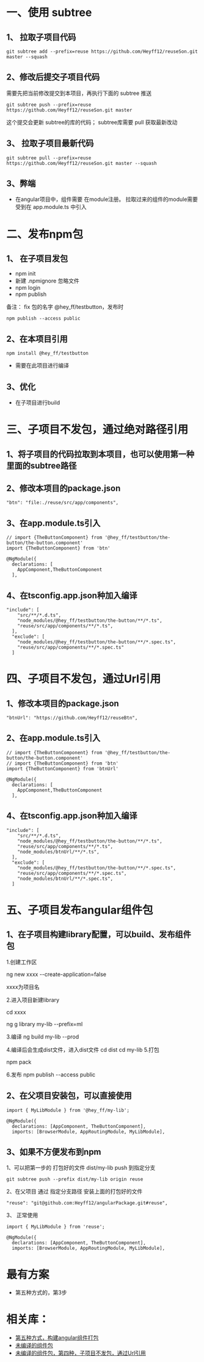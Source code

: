 # 一、使用 subtree  

## 1、 拉取子项目代码  

```
git subtree add --prefix=reuse https://github.com/Heyff12/reuseSon.git master --squash
```

## 2、修改后提交子项目代码  

需要先把当前修改提交到本项目，再执行下面的 subtree 推送

```
git subtree push --prefix=reuse https://github.com/Heyff12/reuseSon.git master
```

这个提交会更新 subtree的库的代码； subtree库需要 pull 获取最新改动

## 3、 拉取子项目最新代码  

```
git subtree pull --prefix=reuse https://github.com/Heyff12/reuseSon.git master --squash
```


## 3、弊端

* 在angular项目中，组件需要 在module注册。 拉取过来的组件的module需要受到在 app.module.ts 中引入  

# 二、发布npm包  

## 1、 在子项目发包

* npm init
* 新建 .npmignore 忽略文件
* npm login
* npm publish

备注： fix 包的名字  @hey_ff/testbutton，发布时  
```
npm publish --access public
```

## 2、在本项目引用 

```
npm install @hey_ff/testbutton
```
* 需要在此项目进行编译  


## 3、优化  

* 在子项目进行build


# 三、子项目不发包，通过绝对路径引用  

## 1、将子项目的代码拉取到本项目，也可以使用第一种里面的subtree路径  

## 2、修改本项目的package.json
```
"btn": "file:./reuse/src/app/components",
```

## 3、在app.module.ts引入

```
// import {TheButtonComponent} from '@hey_ff/testbutton/the-button/the-button.component'
import {TheButtonComponent} from 'btn'

@NgModule({
  declarations: [
    AppComponent,TheButtonComponent
  ],
```

## 4、在tsconfig.app.json种加入编译

```
"include": [
    "src/**/*.d.ts",
    "node_modules/@hey_ff/testbutton/the-button/**/*.ts",
    "reuse/src/app/components/**/*.ts",
  ],
  "exclude": [
    "node_modules/@hey_ff/testbutton/the-button/**/*.spec.ts",
    "reuse/src/app/components/**/*.spec.ts"
  ]
```

# 四、子项目不发包，通过Url引用  

## 1、修改本项目的package.json
```
"btnUrl": "https://github.com/Heyff12/reuseBtn",
```

## 2、在app.module.ts引入

```
// import {TheButtonComponent} from '@hey_ff/testbutton/the-button/the-button.component'
// import {TheButtonComponent} from 'btn'
import {TheButtonComponent} from 'btnUrl'

@NgModule({
  declarations: [
    AppComponent,TheButtonComponent
  ],
```

## 4、在tsconfig.app.json种加入编译

```
"include": [
    "src/**/*.d.ts",
    "node_modules/@hey_ff/testbutton/the-button/**/*.ts",
    "reuse/src/app/components/**/*.ts",
    "node_modules/btnUrl/**/*.ts",
  ],
  "exclude": [
    "node_modules/@hey_ff/testbutton/the-button/**/*.spec.ts",
    "reuse/src/app/components/**/*.spec.ts",
    "node_modules/btnUrl/**/*.spec.ts",
  ]
```

# 五、子项目发布angular组件包

## 1、在子项目构建library配置，可以build、发布组件包

1.创建工作区

ng new xxxx --create-application=false  

xxxx为项目名

2.进入项目新建library

cd xxxx

ng g library my-lib --prefix=ml

3.编译
ng build my-lib --prod

4.编译后会生成dist文件，进入dist文件
cd dist
cd my-lib
5.打包

npm pack

6.发布
npm publish --access public

## 2、在父项目安装包，可以直接使用

```
import { MyLibModule } from '@hey_ff/my-lib';

@NgModule({
  declarations: [AppComponent, TheButtonComponent],
  imports: [BrowserModule, AppRoutingModule, MyLibModule],
```

## 3、如果不方便发布到npm

1、可以把第一步的 打包好的文件 dist/my-lib push 到指定分支

```
git subtree push --prefix dist/my-lib origin reuse
```

2、在父项目 通过 指定分支路径 安装上面的打包好的文件 

```
"reuse": "git@github.com:Heyff12/angularPackage.git#reuse",
```

3、 正常使用

```
import { MyLibModule } from 'reuse';

@NgModule({
  declarations: [AppComponent, TheButtonComponent],
  imports: [BrowserModule, AppRoutingModule, MyLibModule],
```

# 最有方案  

* 第五种方式的，第3步




# 相关库：

* [第五种方式，构建angular组件打包](https://github.com/Heyff12/angularPackage)  
* [未编译的组件包](https://github.com/Heyff12/reuseSon)  
* [未编译的组件包，第四种，子项目不发包，通过Url引用](https://github.com/Heyff12/reuseBtn)   
 

